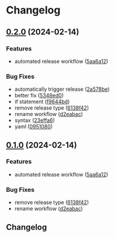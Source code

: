 # Changelog

## [0.2.0](https://github.com/webdriverio/expense-action/compare/expense-action-v0.1.0...expense-action-v0.2.0) (2024-02-14)


### Features

* automated release workflow ([5aa6a12](https://github.com/webdriverio/expense-action/commit/5aa6a120183ac38465c50efa5e68e32f96224f82))


### Bug Fixes

* automatically trigger release ([2a578be](https://github.com/webdriverio/expense-action/commit/2a578be653114d097539f2aa977fb56074aa4f4f))
* better fix ([5348ed0](https://github.com/webdriverio/expense-action/commit/5348ed0daffdebe8244df997a53ce21cb83a5207))
* if statement ([f9644bd](https://github.com/webdriverio/expense-action/commit/f9644bdd66e833ca79117feefc806c23c46f72be))
* remove release type ([6138f42](https://github.com/webdriverio/expense-action/commit/6138f424fdba9696430f4d6a981a8504167737f7))
* rename workflow ([d2eabac](https://github.com/webdriverio/expense-action/commit/d2eabac6677181921f0443a26ae10b90c681901a))
* syntax ([23effa6](https://github.com/webdriverio/expense-action/commit/23effa6905d35f737fb4963f1d56c8811a72aa57))
* yaml ([0951080](https://github.com/webdriverio/expense-action/commit/0951080d847f6b9b382d7a19125b9d640531faf7))

## [0.1.0](https://github.com/webdriverio/expense-action/compare/expense-action-v0.0.7...expense-action-v0.1.0) (2024-02-14)


### Features

* automated release workflow ([5aa6a12](https://github.com/webdriverio/expense-action/commit/5aa6a120183ac38465c50efa5e68e32f96224f82))


### Bug Fixes

* remove release type ([6138f42](https://github.com/webdriverio/expense-action/commit/6138f424fdba9696430f4d6a981a8504167737f7))
* rename workflow ([d2eabac](https://github.com/webdriverio/expense-action/commit/d2eabac6677181921f0443a26ae10b90c681901a))

## Changelog
